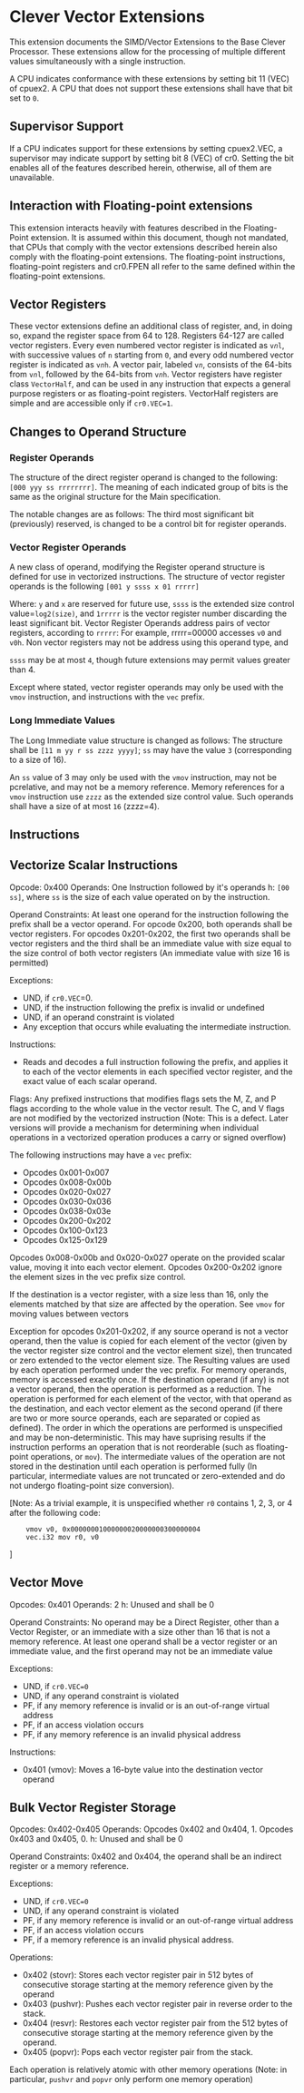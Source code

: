 # Clever Vector Extensions

This extension documents the SIMD/Vector Extensions to the Base Clever Processor. These extensions allow for the processing of multiple different values simultaneously with a single instruction.

A CPU indicates conformance with these extensions by setting bit 11 (VEC) of cpuex2. A CPU that does not support these extensions shall have that bit set to `0`. 

## Supervisor Support

If a CPU indicates support for these extensions by setting cpuex2.VEC, a supervisor may indicate support by setting bit 8 (VEC) of cr0. Setting the bit enables all of the features described herein, otherwise, all of them are unavailable.

## Interaction with Floating-point extensions

This extension interacts heavily with features described in the Floating-Point extension. 
It is assumed within this document, though not mandated, that CPUs that comply with the vector extensions described herein also comply with the floating-point extensions. 
The floating-point instructions, floating-point registers and cr0.FPEN all refer to the same defined within the floating-point extensions.

## Vector Registers

These vector extensions define an additional class of register, and, in doing so, expand the register space from 64 to 128. Registers 64-127 are called vector registers. Every even numbered vector register is indicated as `v`*`n`*`l`, with successive values of `n` starting from `0`, and every odd numbered vector register is indicated as `v`*`n`*`h`. A vector pair, labeled `v`*`n`*, consists of the 64-bits from `v`*`n`*`l`, followed by the 64-bits from `v`*`n`*`h`.
Vector registers have register class `VectorHalf`, and can be used in any instruction that expects a general purpose registers or as floating-point registers. VectorHalf registers are simple and are accessible only if `cr0.VEC=1`. 

## Changes to Operand Structure

### Register Operands

The structure of the direct register operand is changed to the following: `[000 yyy ss rrrrrrrr]`. The meaning of each indicated group of bits is the same as the original structure for the Main specification.

The notable changes are as follows: The third most significant bit (previously) reserved, is changed to be a control bit for register operands. 

### Vector Register Operands

A new class of operand, modifying the Register operand structure is defined for use in vectorized instructions. The structure of vector register operands is the following `[001 y ssss x 01 rrrrr]`

Where: `y` and `x` are reserved for future use, `ssss` is the extended size control value=`log2(size)`, and `1rrrrr` is the vector register number discarding the least significant bit. 
Vector Register Operands address pairs of vector registers, according to `rrrrr`: For example, rrrrr=00000 accesses `v0` and `v0h`. Non vector registers may not be address using this operand type, and 

`ssss` may be at most `4`, though future extensions may permit values greater than 4.

Except where stated, vector register operands may only be used with the `vmov` instruction, and instructions with the `vec` prefix.

### Long Immediate Values

The Long Immediate value structure is changed as follows: The structure shall be `[11 m yy r ss zzzz yyyy]`; `ss` may have the value `3` (corresponding to a size of 16).

An `ss` value of 3 may only be used with the `vmov` instruction, may not be pcrelative, and may not be a memory reference. Memory references for a `vmov` instruction use `zzzz` as the extended size control value. Such operands shall have a size of at most `16` (zzzz=4).



## Instructions

## Vectorize Scalar Instructions

Opcode: 0x400
Operands: One Instruction followed by it's operands
h: `[00 ss]`, where `ss` is the size of each value operated on by the instruction.

Operand Constraints: At least one operand for the instruction following the prefix shall be a vector operand. For opcode 0x200, both operands shall be vector registers. For opcodes 0x201-0x202, the first two operands shall be vector registers and the third shall be an immediate value with size equal to the size control of both vector registers (An immediate value with size 16 is permitted)

Exceptions:
- UND, if `cr0.VEC`=0.
- UND, if the instruction following the prefix is invalid or undefined
- UND, if an operand constraint is violated
- Any exception that occurs while evaluating the intermediate instruction.

Instructions:
 - Reads and decodes a full instruction following the prefix, and applies it to each of the vector elements in each specified vector register, and the exact value of each scalar operand.

Flags: Any prefixed instructions that modifies flags sets the M, Z, and P flags according to the whole value in the vector result. The C, and V flags are not modified by the vectorized instruction (Note: This is a defect. Later versions will provide a mechanism for determining when individual operations in a vectorized operation produces a carry or signed overflow)

 The following instructions may have a `vec` prefix:
 - Opcodes 0x001-0x007
 - Opcodes 0x008-0x00b
 - Opcodes 0x020-0x027
 - Opcodes 0x030-0x036
 - Opcodes 0x038-0x03e
 - Opcodes 0x200-0x202
 - Opcodes 0x100-0x123
 - Opcodes 0x125-0x129

Opcodes 0x008-0x00b and 0x020-0x027 operate on the provided scalar value, moving it into each vector element. 
Opcodes 0x200-0x202 ignore the element sizes in the vec prefix size control. 

If the destination is a vector register, with a size less than 16, only the elements matched by that size are affected by the operation. 
See `vmov` for moving values between vectors

Exception for opcodes 0x201-0x202, if any source operand is not a vector operand, then the value is copied for each element of the vector (given by the vector register size control and the vector element size), then truncated or zero extended to the vector element size. The Resulting values are used by each operation performed under the vec prefix. For memory operands, memory is accessed exactly once.
If the destination operand (if any) is not a vector operand, then the operation is performed as a reduction. The operation is performed for each element of the vector, with that operand as the destination, and each vector element as the second operand (if there are two or more source operands, each are separated or copied as defined). The order in which the operations are performed is unspecified and may be non-deterministic. This may have suprising results if the instruction performs an operation that is not reorderable (such as floating-point operations, or `mov`). The intermediate values of the operation are not stored in the destination until each operation is performed fully (In particular, intermediate values are not truncated or zero-extended and do not undergo floating-point size conversion).

[Note:
As a trivial example, it is unspecified whether `r0` contains 1, 2, 3, or 4 after the following code:
```
    vmov v0, 0x00000001000000020000000300000004
    vec.i32 mov r0, v0
```
]


## Vector Move

Opcodes: 0x401
Operands: 2 
h: Unused and shall be 0

Operand Constraints: No operand may be a Direct Register, other than a Vector Register, or an immediate with a size other than 16 that is not a memory reference. At least one operand shall be a vector register or an immediate value, and the first operand may not be an immediate value

Exceptions:
- UND, if `cr0.VEC=0`
- UND, if any operand constraint is violated
- PF, if any memory reference is invalid or is an out-of-range virtual address
- PF, if an access violation occurs
- PF, if any memory reference is an invalid physical address

Instructions:
- 0x401 (vmov): Moves a 16-byte value into the destination vector operand

## Bulk Vector Register Storage

Opcodes: 0x402-0x405
Operands: Opcodes 0x402 and 0x404, 1. Opcodes 0x403 and 0x405, 0.
h: Unused and shall be 0

Operand Constraints: 0x402 and 0x404, the operand shall be an indirect register or a memory reference.

Exceptions:
- UND, if `cr0.VEC=0`
- UND, if any operand constraint is violated
- PF, if any memory reference is invalid or an out-of-range virtual address
- PF, if an access violation occurs
- PF, if a memory reference is an invalid physical address.

Operations:
- 0x402 (stovr): Stores each vector register pair in 512 bytes of consecutive storage starting at the memory reference given by the operand
- 0x403 (pushvr): Pushes each vector register pair in reverse order to the stack.
- 0x404 (resvr): Restores each vector register pair from the 512 bytes of consecutive storage starting at the memory reference given by the operand.
- 0x405 (popvr): Pops each vector register pair from the stack.

Each operation is relatively atomic with other memory operations (Note: in particular, `pushvr` and `popvr` only perform one memory operation)


